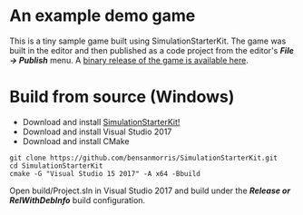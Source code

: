 # An example demo game

This is a tiny sample game built using SimulationStarterKit. The game was built in the editor and then published as a code project from the editor's ***File -> Publish*** menu. A [binary release of the game is available here](https://benmorris.itch.io/sample-game).

# Build from source (Windows)

- Download and install [SimulationStarterKit!](http://www.fireflytech.org)
- Download and install Visual Studio 2017
- Download and install CMake
```
git clone https://github.com/bensanmorris/SimulationStarterKit.git
cd SimulationStarterKit
cmake -G "Visual Studio 15 2017" -A x64 -Bbuild
```
Open build/Project.sln in Visual Studio 2017 and build under the ***Release or RelWithDebInfo*** build configuration.
